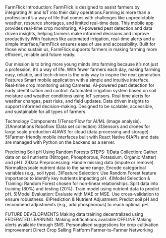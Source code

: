 F a r m F l i c k 
 
Introduction:
FarmFlick is designed to assist farmers by integrating AI and IoT into their daily operations.Farming is more than a profession it’s a way of life that comes with challenges like unpredictable weather, resource shortages, and limited real-time data.
This mobile app provides real-time crop monitoring, AI-powered pest detection and data driven insights, helping farmers make informed decisions and improve productivity.With features like automated irrigation, real-time alerts and a simple interface,FarmFlick ensures ease of use and accessibility. Built for those who sustain us, FarmFlick supports farmers in making farming more efficient, reliable and future ready.

Our mission is to bring more young minds into farming because it’s not just a profession, it’s a way of life.
With fewer farmers each day, making farming easy, reliable, and tech-driven is the only way to inspire the next generation.
 
Features
Smart mobile application with a simple and intuitive interface.
Real-time crop monitoring using Cameras.
AI-powered pest detection for early identification and control.
Automated irrigation system based on soil moisture and weather conditions using  IoT sensors.
Real time alerts for weather changes, pest risks, and field updates.
Data driven insights to support informed decision-making.
Designed to be scalable, accessible, and sustainable for all types of farmers.

Technology Components
1)TensorFlow for AI/ML (image analysis).
2)Annotations Roboflow (Data set collection)
3)Sensors and drones for large scale production
4)AWS for cloud (data processing and storage).
5)Farmer-friendly mobile interfaces built with React Native
6)APIs and data are managed with Python on the backend as a server.

Predicting Soil pH Using Random Forests
STEPS:
1)Data Collection:
Gather data on soil nutrients (Nitrogen, Phosphorous, Potassium, Organic Matter) and pH l.
2)Data Preprocessing:
Handle missing data (impute or remove).
Normalize/scale nutrient data to the same range.
Encode categorical variables (e.g., soil type).
3)Feature Selection:
Use Random Forest feature importance to identify key nutrients impacting pH.
4)Model Selection & Training:
Random Forest chosen for non-linear relationships.
Split data into training (80%) and testing (20%).
Train model using nutrient data to predict pH.
5)Model Evaluation:
Evaluate with MAE or  MSE.
Use cross-validation to ensure robustness.
6)Prediction & Nutrient Adjustment:
Predict soil pH and recommend adjustments (e.g., add phosphorous) to reach optimal pH.

FUTURE DEVELOPMENTS
Making data training decentralized using FEDERATED LEARNING.
Making notifications available OFFLINE
Making alerts available through SMS.
Personalised suggestions for crop cultivation improvement
Direct Crop Selling Platform
Farmer-to-Farmer Networking

